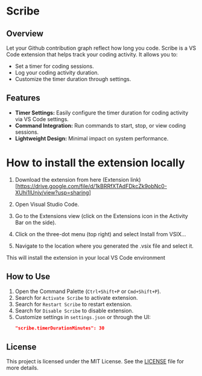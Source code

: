 # Scribe

## Overview

Let your Github contribution graph reflect how long you code. Scribe is a VS Code extension that helps track your coding activity. It allows you to:

- Set a timer for coding sessions.
- Log your coding activity duration.
- Customize the timer duration through settings.

## Features

- **Timer Settings:** Easily configure the timer duration for coding activity via VS Code settings.
- **Command Integration:** Run commands to start, stop, or view coding sessions.
- **Lightweight Design:** Minimal impact on system performance.

# How to install the extension locally

1. Download the extension from here (Extension link)[https://drive.google.com/file/d/1kBRRfXTAdFDkcZk9obNc0-XUhi1lUnjy/view?usp=sharing]

2. Open Visual Studio Code.

3. Go to the Extensions view (click on the Extensions icon in the Activity Bar on the side).

4. Click on the three-dot menu (top right) and select Install from VSIX...

5. Navigate to the location where you generated the .vsix file and select it.

This will install the extension in your local VS Code environment

## How to Use

1. Open the Command Palette (`Ctrl+Shift+P` or `Cmd+Shift+P`).
2. Search for `Activate Scribe` to activate extension.
3. Search for `Restart Scribe` to restart extension.
4. Search for `Disable Scribe` to disable extension.
5. Customize settings in `settings.json` or through the UI:
   ```json
   "scribe.timerDurationMinutes": 30
   ```

## License

This project is licensed under the MIT License. See the [LICENSE](./LICENSE) file for more details.
